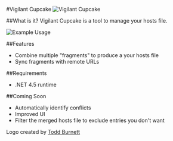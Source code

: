 #Vigilant Cupcake
![Vigilant Cupcake](https://amweiss.github.io/vigilant-cupcake/images/VC2-nobg-whitecake.png)

##What is it?
Vigilant Cupcake is a tool to manage your hosts file.

![Example Usage](https://amweiss.github.io/vigilant-cupcake/images/example.png)

##Features
* Combine multiple "fragments" to produce a your hosts file
* Sync fragments with remote URLs

##Requirements
* .NET 4.5 runtime

##Coming Soon
* Automatically identify conflicts
* Improved UI
* Filter the merged hosts file to exclude entries you don't want

Logo created by [Todd Burnett](toddjburnett@gmail.com)